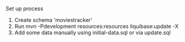 Set up process
1. Create schema 'moviestracker'
2. Run mvn -Pdevelopment resources:resources liquibase:update -X
3. Add some data manually using initial-data.sql or via update.sql